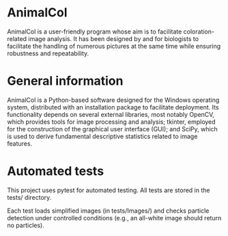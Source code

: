 # AnimalCol
AnimalCol is a user-friendly program whose aim is to facilitate coloration-related image analysis. It has been designed by and for biologists to facilitate the handling of numerous pictures at the same time while ensuring robustness and repeatability.

# General information
AnimalCol is a Python-based software designed for the Windows operating system, distributed with an installation package to facilitate deployment. Its functionality depends on several external libraries, most notably OpenCV, which provides tools for image processing and analysis; tkinter, employed for the construction of the graphical user interface (GUI); and SciPy, which is used to derive fundamental descriptive statistics related to image features.


# Automated tests
This project uses pytest for automated testing.
All tests are stored in the tests/ directory.

Each test loads simplified images (in tests/Images/) and checks particle detection under controlled conditions (e.g., an all-white image should return no particles).

